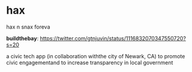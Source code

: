 # hax
hax n snax foreva

**buildthebay**: https://twitter.com/gtnjuvin/status/1116832070347550720?s=20

a civic tech app (in collaboration withthe city of Newark, CA) to promote civic engagementand to increase transparency in local government 
